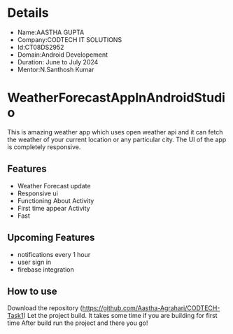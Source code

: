 # Details
- Name:AASTHA GUPTA
- Company:CODTECH IT SOLUTIONS
- Id:CT08DS2952
- Domain:Android Developement
- Duration: June to July  2024
- Mentor:N.Santhosh Kumar

# WeatherForecastAppInAndroidStudio
This is amazing weather app which uses open weather api and it can fetch the weather of your current location or any particular city. The UI of the app is completely responsive.



## Features
- Weather Forecast update
- Responsive ui
- Functioning About Activity
- First time appear Activity
- Fast

## Upcoming Features
- notifications every 1 hour 
- user sign in 
- firebase integration

## How to use
Download the repository (https://github.com/Aastha-Agrahari/CODTECH-Task1)
Let the project build. It takes some time if you are building for first time
After build run the project and there you go!
